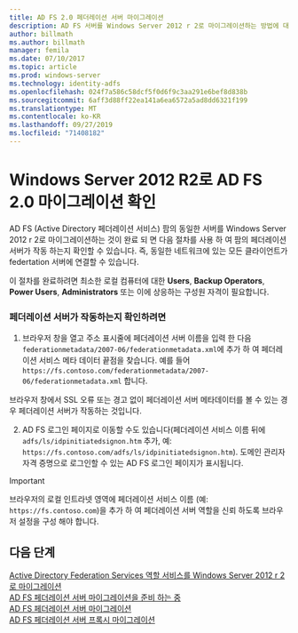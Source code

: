 ```yaml
---
title: AD FS 2.0 페더레이션 서버 마이그레이션
description: AD FS 서버를 Windows Server 2012 r 2로 마이그레이션하는 방법에 대 한 정보를 제공 합니다.
author: billmath
ms.author: billmath
manager: femila
ms.date: 07/10/2017
ms.topic: article
ms.prod: windows-server
ms.technology: identity-adfs
ms.openlocfilehash: 024f7a586c58dcf5f0d6f9c3aa291e6bef8d838b
ms.sourcegitcommit: 6aff3d88ff22ea141a6ea6572a5ad8dd6321f199
ms.translationtype: MT
ms.contentlocale: ko-KR
ms.lasthandoff: 09/27/2019
ms.locfileid: "71408182"
---
```

# <a name="verify-the-ad-fs-20-migration-to-windows-server-2012-r2"></a>Windows Server 2012 R2로 AD FS 2.0 마이그레이션 확인

AD FS (Active Directory 페더레이션 서비스) 팜의 동일한 서버를 Windows Server 2012 r 2로 마이그레이션하는 것이 완료 되 면 다음 절차를 사용 하 여 팜의 페더레이션 서버가 작동 하는지 확인할 수 있습니다. 즉, 동일한 네트워크에 있는 모든 클라이언트가 federtation 서버에 연결할 수 있습니다.  
  
이 절차를 완료하려면 최소한 로컬 컴퓨터에 대한 **Users**, **Backup Operators**, **Power Users**, **Administrators** 또는 이에 상응하는 구성원 자격이 필요합니다.
  
### <a name="to-verify-that-a-federation-server-is-operational"></a>페더레이션 서버가 작동하는지 확인하려면  
  
1.  브라우저 창을 열고 주소 표시줄에 페더레이션 서버 이름을 입력 한 다음 `federationmetadata/2007-06/federationmetadata.xml`에 추가 하 여 페더레이션 서비스 메타 데이터 끝점을 찾습니다. 예를 들어 `https://fs.contoso.com/federationmetadata/2007-06/federationmetadata.xml` 합니다.  
  
브라우저 창에서 SSL 오류 또는 경고 없이 페더레이션 서버 메타데이터를 볼 수 있는 경우 페더레이션 서버가 작동하는 것입니다.  
  
2. AD FS 로그인 페이지로 이동할 수도 있습니다(페더레이션 서비스 이름 뒤에 `adfs/ls/idpinitiatedsignon.htm` 추가, 예: `https://fs.contoso.com/adfs/ls/idpinitiatedsignon.htm`).  도메인 관리자 자격 증명으로 로그인할 수 있는 AD FS 로그인 페이지가 표시됩니다.  
  
> [!IMPORTANT]
>  브라우저의 로컬 인트라넷 영역에 페더레이션 서비스 이름 (예: `https://fs.contoso.com`)을 추가 하 여 페더레이션 서버 역할을 신뢰 하도록 브라우저 설정을 구성 해야 합니다.  
  
## <a name="next-steps"></a>다음 단계
 [Active Directory Federation Services 역할 서비스를 Windows Server 2012 r 2로 마이그레이션](migrate-ad-fs-service-role-to-windows-server-r2.md)   
 [AD FS 페더레이션 서버 마이그레이션을 준비 하는 중](prepare-migrate-ad-fs-server-r2.md)  
 [AD FS 페더레이션 서버 마이그레이션](migrate-ad-fs-fed-server-r2.md)   
 [AD FS 페더레이션 서버 프록시 마이그레이션](migrate-fed-server-proxy-r2.md)   
